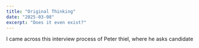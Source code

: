 ```yaml
---
title: "Original Thinking"
date: "2025-03-08"
excerpt: "Does it even exist?"
---
```




I came across this interview process of Peter thiel, where he asks candidate